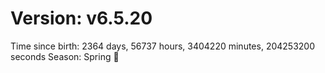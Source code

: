 # Version: v6.5.20
Time since birth: 2364 days, 56737 hours, 3404220 minutes, 204253200 seconds
Season: Spring 🌸
